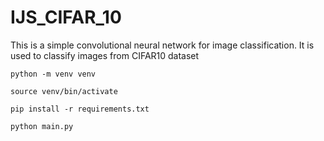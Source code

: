 # IJS_CIFAR_10
This is a simple convolutional neural network for image classification. 
It is used to classify images from CIFAR10 dataset

```
python -m venv venv

source venv/bin/activate

pip install -r requirements.txt

python main.py

```
